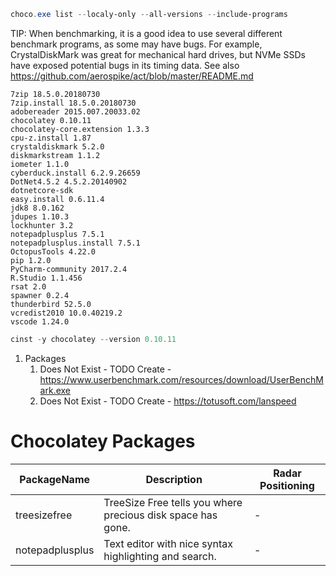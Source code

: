 ```powershell
choco.exe list --localy-only --all-versions --include-programs
```
TIP: When benchmarking, it is a good idea to use several different benchmark programs, as some may have bugs. For example, CrystalDiskMark was great for mechanical hard drives, but NVMe SSDs have exposed potential bugs in its timing data. See also https://github.com/aerospike/act/blob/master/README.md

    
    7zip 18.5.0.20180730
    7zip.install 18.5.0.20180730
    adobereader 2015.007.20033.02
    chocolatey 0.10.11
    chocolatey-core.extension 1.3.3
    cpu-z.install 1.87
    crystaldiskmark 5.2.0
    diskmarkstream 1.1.2
    iometer 1.1.0
    cyberduck.install 6.2.9.26659
    DotNet4.5.2 4.5.2.20140902
    dotnetcore-sdk
    easy.install 0.6.11.4
    jdk8 8.0.162
    jdupes 1.10.3
    lockhunter 3.2
    notepadplusplus 7.5.1
    notepadplusplus.install 7.5.1
    OctopusTools 4.22.0
    pip 1.2.0
    PyCharm-community 2017.2.4
    R.Studio 1.1.456
    rsat 2.0
    spawner 0.2.4
    thunderbird 52.5.0
    vcredist2010 10.0.40219.2
    vscode 1.24.0
```powershell
cinst -y chocolatey --version 0.10.11
```


1. Packages
   1. Does Not Exist - TODO Create - https://www.userbenchmark.com/resources/download/UserBenchMark.exe
   2. Does Not Exist - TODO Create - https://totusoft.com/lanspeed
   
# Chocolatey Packages
| PackageName | Description | Radar Positioning |
| ----------- | ----------- | ----------------- |
| treesizefree | TreeSize Free tells you where precious disk space has gone. | - |
| notepadplusplus | Text editor with nice syntax highlighting and search. | - |
